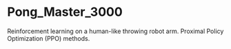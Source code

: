 # Pong_Master_3000
Reinforcement learning on a human-like throwing robot arm. Proximal Policy Optimization (PPO) methods.
